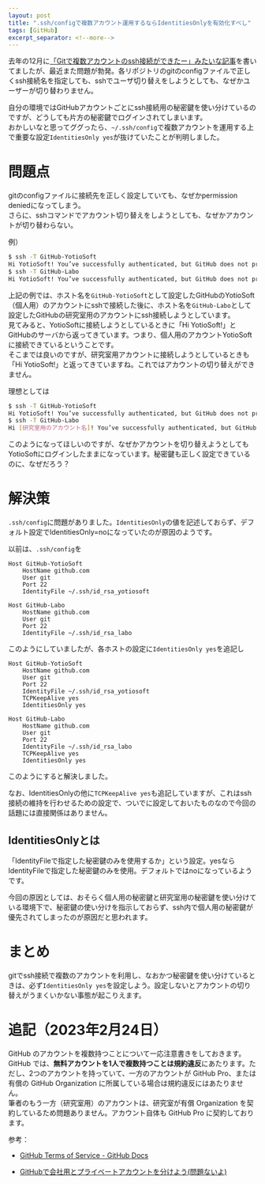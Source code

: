 ```yaml
---
layout: post
title: ".ssh/configで複数アカウント運用するならIdentitiesOnlyを有効化すべし"
tags: [GitHub]
excerpt_separator: <!--more-->
---
```


去年の12月に[「Gitで複数アカウントのssh接続ができたー」みたいな記事](https://blog.yotiosoft.com/2021/12/14/%E3%82%88%E3%81%86%E3%82%84%E3%81%8Fgit%E3%81%A7%E3%81%AEssh%E6%8E%A5%E7%B6%9A%E3%81%AE%E8%A4%87%E6%95%B0%E3%82%A2%E3%82%AB%E3%82%A6%E3%83%B3%E3%83%88%E3%81%AE%E6%89%B1%E3%81%84%E6%96%B9%E3%82%92%E8%A6%9A%E3%81%88%E3%81%9F%E3%81%AE%E3%81%A7%E3%83%A1%E3%83%A2.html)を書いてましたが、最近また問題が勃発。各リポジトリのgitのconfigファイルで正しくssh接続名を指定しても、sshでユーザ切り替えをしようとしても、なぜかユーザーが切り替わりません。  

自分の環境ではGitHubアカウントごとにssh接続用の秘密鍵を使い分けているのですが、どうしても片方の秘密鍵でログインされてしまいます。  
おかしいなと思ってググったら、``~/.ssh/config``で複数アカウントを運用する上で重要な設定``IdentitiesOnly yes``が抜けていたことが判明しました。

<!--more-->

# 問題点

gitのconfigファイルに接続先を正しく設定していても、なぜかpermission deniedになってしまう。  
さらに、sshコマンドでアカウント切り替えをしようとしても、なぜかアカウントが切り替わらない。  

例）  

```bash
$ ssh -T GitHub-YotioSoft
Hi YotioSoft! You’ve successfully authenticated, but GitHub does not provide shell access.
$ ssh -T GitHub-Labo
Hi YotioSoft! You’ve successfully authenticated, but GitHub does not provide shell access.
```

上記の例では、ホスト名を``GitHub-YotioSoft``として設定したGitHubのYotioSoft（個人用）のアカウントにsshで接続した後に、ホスト名を``GitHub-Labo``として設定したGitHubの研究室用のアカウントにssh接続しようとしています。  
見てみると、YotioSoftに接続しようとしているときに「Hi YotioSoft!」とGitHubのサーバから返ってきています。つまり、個人用のアカウントYotioSoftに接続できているということです。  
そこまでは良いのですが、研究室用アカウントに接続しようとしているときも「Hi YotioSoft!」と返ってきていますね。これではアカウントの切り替えができません。  

理想としては  

```bash
$ ssh -T GitHub-YotioSoft
Hi YotioSoft! You’ve successfully authenticated, but GitHub does not provide shell access.
$ ssh -T GitHub-Labo
Hi [研究室用のアカウント名]! You’ve successfully authenticated, but GitHub does not provide shell access.
```

このようになってほしいのですが、なぜかアカウントを切り替えようとしてもYotioSoftにログインしたままになっています。秘密鍵も正しく設定できているのに、なぜだろう？

# 解決策

``.ssh/config``に問題がありました。``IdentitiesOnly``の値を記述しておらず、デフォルト設定でIdentitiesOnly=noになっていたのが原因のようです。  

以前は、``.ssh/config``を  

```
Host GitHub-YotioSoft
    HostName github.com
    User git
    Port 22
    IdentityFile ~/.ssh/id_rsa_yotiosoft

Host GitHub-Labo
    HostName github.com
    User git
    Port 22
    IdentityFile ~/.ssh/id_rsa_labo
```

このようにしていましたが、各ホストの設定に``IdentitiesOnly yes``を追記し  

```
Host GitHub-YotioSoft
    HostName github.com
    User git
    Port 22
    IdentityFile ~/.ssh/id_rsa_yotiosoft
    TCPKeepAlive yes
    IdentitiesOnly yes

Host GitHub-Labo
    HostName github.com
    User git
    Port 22
    IdentityFile ~/.ssh/id_rsa_labo
    TCPKeepAlive yes
    IdentitiesOnly yes
```

このようにすると解決しました。  

なお、IdentitiesOnlyの他に``TCPKeepAlive yes``も追記していますが、これはssh接続の維持を行わせるための設定で、ついでに設定しておいたものなので今回の話題には直接関係はありません。

## IdentitiesOnlyとは

「IdentityFileで指定した秘密鍵のみを使用するか」という設定。yesならIdentityFileで指定した秘密鍵のみを使用。デフォルトではnoになっているようです。  

今回の原因としては、おそらく個人用の秘密鍵と研究室用の秘密鍵を使い分けている環境下で、秘密鍵の使い分けを指示しておらず、ssh内で個人用の秘密鍵が優先されてしまったのが原因だと思われます。

# まとめ

gitでssh接続で複数のアカウントを利用し、なおかつ秘密鍵を使い分けているときは、必ず``IdentitiesOnly yes``を設定しよう。設定しないとアカウントの切り替えがうまくいかない事態が起こりえます。

# 追記（2023年2月24日）

GitHub のアカウントを複数持つことについて一応注意書きをしておきます。GitHub では、**無料アカウントを1人で複数持つことは規約違反**にあたります。ただし、2つのアカウントを持っていて、一方のアカウントが GitHub Pro、または有償の GitHub Organization に所属している場合は規約違反にはあたりません。  
筆者のもう一方（研究室用）のアカウントは、研究室が有償 Organization を契約しているため問題ありません。アカウント自体も GitHub Pro に契約しております。

参考：

- [GitHub Terms of Service - GitHub Docs](https://docs.github.com/en/site-policy/github-terms/github-terms-of-service#b-account-terms)

- [GitHubで会社用とプライベートアカウントを分けよう(問題ないよ)](https://medium.com/@ask_yoshi_taka/github%E3%81%A7%E4%BC%9A%E7%A4%BE%E7%94%A8%E3%81%A8%E3%83%97%E3%83%A9%E3%82%A4%E3%83%99%E3%83%BC%E3%83%88%E3%82%A2%E3%82%AB%E3%82%A6%E3%83%B3%E3%83%88%E3%82%92%E5%88%86%E3%81%91%E3%82%88%E3%81%86-%E5%95%8F%E9%A1%8C%E3%81%AA%E3%81%84%E3%82%88-b00557c3bd78)
